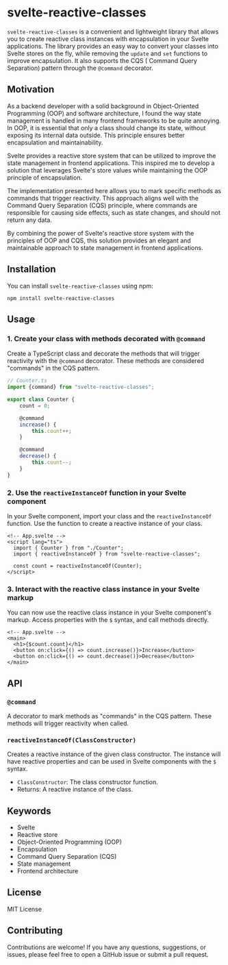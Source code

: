 # svelte-reactive-classes

`svelte-reactive-classes` is a convenient and lightweight library that allows you to create reactive class instances
with encapsulation in your Svelte applications. The library provides an easy way to convert your classes into Svelte
stores on the fly, while removing the `update` and `set` functions to improve encapsulation. It also supports the CQS (
Command Query Separation) pattern through the `@command` decorator.

## Motivation

As a backend developer with a solid background in Object-Oriented Programming (OOP) and software architecture, I found the way state management is handled in many frontend frameworks to be quite annoying. In OOP, it is essential that only a class should change its state, without exposing its internal data outside. This principle ensures better encapsulation and maintainability.

Svelte provides a reactive store system that can be utilized to improve the state management in frontend applications. This inspired me to develop a solution that leverages Svelte's store values while maintaining the OOP principle of encapsulation.

The implementation presented here allows you to mark specific methods as commands that trigger reactivity. This approach aligns well with the Command Query Separation (CQS) principle, where commands are responsible for causing side effects, such as state changes, and should not return any data.

By combining the power of Svelte's reactive store system with the principles of OOP and CQS, this solution provides an elegant and maintainable approach to state management in frontend applications.

## Installation

You can install `svelte-reactive-classes` using npm:

`npm install svelte-reactive-classes`

## Usage

### 1. Create your class with methods decorated with `@command`

Create a TypeScript class and decorate the methods that will trigger reactivity with the `@command` decorator. These
methods are considered "commands" in the CQS pattern.

```ts
// Counter.ts
import {command} from "svelte-reactive-classes";

export class Counter {
    count = 0;

    @command
    increase() {
        this.count++;
    }

    @command
    decrease() {
        this.count--;
    }
}
```

### 2. Use the `reactiveInstanceOf` function in your Svelte component

In your Svelte component, import your class and the `reactiveInstanceOf` function. Use the function to create a
reactive instance of your class.

```svelte
<!-- App.svelte -->
<script lang="ts">
  import { Counter } from "./Counter";
  import { reactiveInstanceOf } from "svelte-reactive-classes";

  const count = reactiveInstanceOf(Counter);
</script>
```

### 3. Interact with the reactive class instance in your Svelte markup

You can now use the reactive class instance in your Svelte component's markup. Access properties with the `$` syntax,
and call methods directly.

```svelte
<!-- App.svelte -->
<main>
  <h1>{$count.count}</h1>
  <button on:click={() => count.increase()}>Increase</button>
  <button on:click={() => count.decrease()}>Decrease</button>
</main>
```

## API

### `@command`

A decorator to mark methods as "commands" in the CQS pattern. These methods will trigger reactivity when called.

### `reactiveInstanceOf(ClassConstructor)`

Creates a reactive instance of the given class constructor. The instance will have reactive properties and can be used
in Svelte components with the `$` syntax.

- `ClassConstructor`: The class constructor function.
- Returns: A reactive instance of the class.

## Keywords

-   Svelte
-   Reactive store
-   Object-Oriented Programming (OOP)
-   Encapsulation
-   Command Query Separation (CQS)
-   State management
-   Frontend architecture

## License

MIT License

## Contributing

Contributions are welcome! If you have any questions, suggestions, or issues, please feel free to open a GitHub issue or
submit a pull request.

